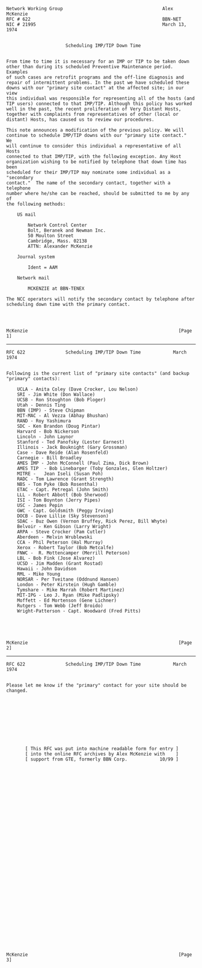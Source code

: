     Network Working Group                                     Alex McKenzie
    RFC # 622                                                 BBN-NET
    NIC # 21995                                               March 13, 1974


                          Scheduling IMP/TIP Down Time


    From time to time it is necessary for an IMP or TIP to be taken down
    other than during its scheduled Preventive Maintenance period.  Examples
    of such cases are retrofit programs and the off-line diagnosis and
    repair of intermittent problems. In the past we have scheduled these
    downs with our "primary site contact" at the affected site; in our view
    this individual was responsible for representing all of the hosts (and
    TIP users) connected to that IMP/TIP. Although this policy has worked
    well in the past, the recent proliferation of Very Distant Hosts,
    together with complaints from representatives of other (local or
    distant) Hosts, has caused us to review our procedures.

    This note announces a modification of the previous policy. We will
    continue to schedule IMP/TIP downs with our "primary site contact."  We
    will continue to consider this individual a representative of all Hosts
    connected to that IMP/TIP, with the following exception. Any Host
    organization wishing to be notified by telephone that down time has been
    scheduled for their IMP/TIP may nominate some individual as a "secondary
    contact."  The name of the secondary contact, together with a telephone
    number where he/she can be reached, should be submitted to me by any of
    the following methods:

        US mail

            Network Control Center
            Bolt, Beranek and Newman Inc.
            50 Moulton Street
            Cambridge, Mass. 02138
            ATTN: Alexander McKenzie

        Journal system

            Ident = AAM

        Network mail

            MCKENZIE at BBN-TENEX

    The NCC operators will notify the secondary contact by telephone after
    scheduling down time with the primary contact.




    McKenzie                                                        [Page 1]

------------------------------------------------------------------------

``` newpage
RFC 622               Scheduling IMP/TIP Down Time            March 1974


Following is the current list of "primary site contacts" (and backup
"primary" contacts):

    UCLA - Anita Coley (Dave Crocker, Lou Nelson)
    SRI - Jim White (Don Wallace)
    UCSB - Ron Stoughton (Bob Ploger)
    Utah - Dennis Ting
    BBN (IMP) - Steve Chipman
    MIT-MAC - Al Vezza (Abhay Bhushan)
    RAND - Roy Yashimura
    SDC - Ken Brandon (Doug Pintar)
    Harvard - Bob Nickerson
    Lincoln - John Laynor
    Stanford - Ted Panofsky (Lester Earnest)
    Illinois - Jack Bouknight (Gary Grossman)
    Case - Dave Reide (Alan Rosenfeld)
    Carnegie - Bill Broadley
    AMES IMP - John McConnell (Paul Zima, Dick Brown)
    AMES TIP  - Bob Linebarger (Toby Gonzales, Glen Holtzer)
    MITRE -   Jean Iseli (Susan Poh)
    RADC - Tom Lawrence (Grant Strength)
    NBS - Tom Pyke (Bob Rosenthal)
    ETAC - Capt. Petregal (John Smith)
    LLL - Robert Abbott (Bob Sherwood)
    ISI - Tom Boynton (Jerry Pipes)
    USC - James Pepin
    GWC - Capt. Goldsmith (Peggy Irving)
    DOCB - Dave Lillie (Sky Stevenson)
    SDAC - Buz Owen (Vernon Bruffey, Rick Perez, Bill Whyte)
    Belvoir - Ken Gibson (Larry Wright)
    ARPA - Steve Crocker (Pam Cutler)
    Aberdeen - Melvin Wrublewski
    CCA - Phil Peterson (Hal Murray)
    Xerox - Robert Taylor (Bob Metcalfe)
    FNWC -  R. Mottencamper (Merrill Peterson)
    LBL - Bob Fink (Jose Alvarez)
    UCSD - Jim Madden (Grant Rostad)
    Hawaii - John Davidson
    RML - Mike Young
    NORSAR - Per Tveitane (Oddnund Hansen)
    London - Peter Kirstein (Hugh Gamble)
    Tymshare - Mike Marrah (Robert Martinez)
    MIT-IPG - Leo J. Ryan (Mike Padlipsky)
    Moffett - Ed Mortenson (Gene Lichner)
    Rutgers - Tom Webb (Jeff Broido)
    Wright-Patterson - Capt. Woodward (Fred Pitts)





McKenzie                                                        [Page 2]
```

------------------------------------------------------------------------

``` newpage
RFC 622               Scheduling IMP/TIP Down Time            March 1974


Please let me know if the "primary" contact for your site should be
changed.










       [ This RFC was put into machine readable form for entry ]
       [ into the online RFC archives by Alex McKenzie with    ]
       [ support from GTE, formerly BBN Corp.            10/99 ]




































McKenzie                                                        [Page 3]
```
